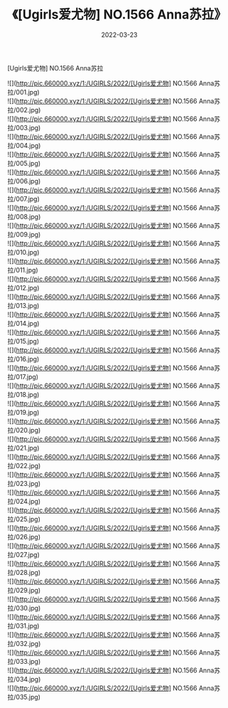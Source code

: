 ﻿---
layout: post
title:  《[Ugirls爱尤物] NO.1566 Anna苏拉》
date:   2022-03-23
img: http://pic.660000.xyz/1:/UGIRLS/2022/[Ugirls爱尤物] NO.1566 Anna苏拉/000.jpg
categories: [美女, 清纯, 唯美]
---

[Ugirls爱尤物] NO.1566 Anna苏拉

 ![](http://pic.660000.xyz/1:/UGIRLS/2022/[Ugirls爱尤物] NO.1566 Anna苏拉/001.jpg) <br>![](http://pic.660000.xyz/1:/UGIRLS/2022/[Ugirls爱尤物] NO.1566 Anna苏拉/002.jpg) <br>![](http://pic.660000.xyz/1:/UGIRLS/2022/[Ugirls爱尤物] NO.1566 Anna苏拉/003.jpg) <br>![](http://pic.660000.xyz/1:/UGIRLS/2022/[Ugirls爱尤物] NO.1566 Anna苏拉/004.jpg) <br>![](http://pic.660000.xyz/1:/UGIRLS/2022/[Ugirls爱尤物] NO.1566 Anna苏拉/005.jpg) <br>![](http://pic.660000.xyz/1:/UGIRLS/2022/[Ugirls爱尤物] NO.1566 Anna苏拉/006.jpg) <br>![](http://pic.660000.xyz/1:/UGIRLS/2022/[Ugirls爱尤物] NO.1566 Anna苏拉/007.jpg) <br>![](http://pic.660000.xyz/1:/UGIRLS/2022/[Ugirls爱尤物] NO.1566 Anna苏拉/008.jpg) <br>![](http://pic.660000.xyz/1:/UGIRLS/2022/[Ugirls爱尤物] NO.1566 Anna苏拉/009.jpg) <br>![](http://pic.660000.xyz/1:/UGIRLS/2022/[Ugirls爱尤物] NO.1566 Anna苏拉/010.jpg) <br>![](http://pic.660000.xyz/1:/UGIRLS/2022/[Ugirls爱尤物] NO.1566 Anna苏拉/011.jpg) <br>![](http://pic.660000.xyz/1:/UGIRLS/2022/[Ugirls爱尤物] NO.1566 Anna苏拉/012.jpg) <br>![](http://pic.660000.xyz/1:/UGIRLS/2022/[Ugirls爱尤物] NO.1566 Anna苏拉/013.jpg) <br>![](http://pic.660000.xyz/1:/UGIRLS/2022/[Ugirls爱尤物] NO.1566 Anna苏拉/014.jpg) <br>![](http://pic.660000.xyz/1:/UGIRLS/2022/[Ugirls爱尤物] NO.1566 Anna苏拉/015.jpg) <br>![](http://pic.660000.xyz/1:/UGIRLS/2022/[Ugirls爱尤物] NO.1566 Anna苏拉/016.jpg) <br>![](http://pic.660000.xyz/1:/UGIRLS/2022/[Ugirls爱尤物] NO.1566 Anna苏拉/017.jpg) <br>![](http://pic.660000.xyz/1:/UGIRLS/2022/[Ugirls爱尤物] NO.1566 Anna苏拉/018.jpg) <br>![](http://pic.660000.xyz/1:/UGIRLS/2022/[Ugirls爱尤物] NO.1566 Anna苏拉/019.jpg) <br>![](http://pic.660000.xyz/1:/UGIRLS/2022/[Ugirls爱尤物] NO.1566 Anna苏拉/020.jpg) <br>![](http://pic.660000.xyz/1:/UGIRLS/2022/[Ugirls爱尤物] NO.1566 Anna苏拉/021.jpg) <br>![](http://pic.660000.xyz/1:/UGIRLS/2022/[Ugirls爱尤物] NO.1566 Anna苏拉/022.jpg) <br>![](http://pic.660000.xyz/1:/UGIRLS/2022/[Ugirls爱尤物] NO.1566 Anna苏拉/023.jpg) <br>![](http://pic.660000.xyz/1:/UGIRLS/2022/[Ugirls爱尤物] NO.1566 Anna苏拉/024.jpg) <br>![](http://pic.660000.xyz/1:/UGIRLS/2022/[Ugirls爱尤物] NO.1566 Anna苏拉/025.jpg) <br>![](http://pic.660000.xyz/1:/UGIRLS/2022/[Ugirls爱尤物] NO.1566 Anna苏拉/026.jpg) <br>![](http://pic.660000.xyz/1:/UGIRLS/2022/[Ugirls爱尤物] NO.1566 Anna苏拉/027.jpg) <br>![](http://pic.660000.xyz/1:/UGIRLS/2022/[Ugirls爱尤物] NO.1566 Anna苏拉/028.jpg) <br>![](http://pic.660000.xyz/1:/UGIRLS/2022/[Ugirls爱尤物] NO.1566 Anna苏拉/029.jpg) <br>![](http://pic.660000.xyz/1:/UGIRLS/2022/[Ugirls爱尤物] NO.1566 Anna苏拉/030.jpg) <br>![](http://pic.660000.xyz/1:/UGIRLS/2022/[Ugirls爱尤物] NO.1566 Anna苏拉/031.jpg) <br>![](http://pic.660000.xyz/1:/UGIRLS/2022/[Ugirls爱尤物] NO.1566 Anna苏拉/032.jpg) <br>![](http://pic.660000.xyz/1:/UGIRLS/2022/[Ugirls爱尤物] NO.1566 Anna苏拉/033.jpg) <br>![](http://pic.660000.xyz/1:/UGIRLS/2022/[Ugirls爱尤物] NO.1566 Anna苏拉/034.jpg) <br>![](http://pic.660000.xyz/1:/UGIRLS/2022/[Ugirls爱尤物] NO.1566 Anna苏拉/035.jpg) <br>